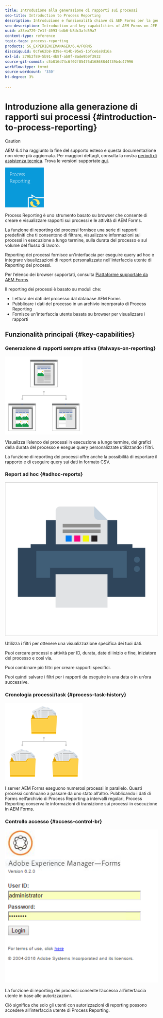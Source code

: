 ```yaml
---
title: Introduzione alla generazione di rapporti sui processi
seo-title: Introduction to Process Reporting
description: Introduzione e funzionalità chiave di AEM Forms per la generazione di rapporti sui processi JEE
seo-description: Introduction and key capabilities of AEM Forms on JEE Process Reporting
uuid: a33ea729-7e1f-4093-bdb6-b8dc3afd59a7
content-type: reference
topic-tags: process-reporting
products: SG_EXPERIENCEMANAGER/6.4/FORMS
discoiquuid: 0cfe62b8-839e-414b-95e5-1bfce6a9d16a
exl-id: 279b2f89-5b91-4b8f-ab0f-8ade9b9f3932
source-git-commit: c5b816d74c6f02f85476d16868844f39b4c47996
workflow-type: tm+mt
source-wordcount: '330'
ht-degree: 3%

---
```


# Introduzione alla generazione di rapporti sui processi {#introduction-to-process-reporting}

>[!CAUTION]
>
>AEM 6.4 ha raggiunto la fine del supporto esteso e questa documentazione non viene più aggiornata. Per maggiori dettagli, consulta la nostra [periodi di assistenza tecnica](https://helpx.adobe.com/it/support/programs/eol-matrix.html). Trova le versioni supportate [qui](https://experienceleague.adobe.com/docs/).

![reportistica dei processi](assets/process-reporting.png)

Process Reporting è uno strumento basato su browser che consente di creare e visualizzare rapporti sui processi e le attività di AEM Forms.

La funzione di reporting dei processi fornisce una serie di rapporti predefiniti che ti consentono di filtrare, visualizzare informazioni sui processi in esecuzione a lungo termine, sulla durata del processo e sul volume del flusso di lavoro.

Reporting dei processi fornisce un&#39;interfaccia per eseguire query ad hoc e integrare visualizzazioni di report personalizzate nell&#39;interfaccia utente di Reporting dei processi.

Per l’elenco dei browser supportati, consulta [Piattaforme supportate da AEM Forms](/help/forms/using/aem-forms-jee-supported-platforms.md).

Il reporting dei processi è basato su moduli che:

* Lettura dei dati del processo dal database AEM Forms
* Pubblicare i dati del processo in un archivio incorporato di Process Reporting
* Fornisce un&#39;interfaccia utente basata su browser per visualizzare i rapporti

## Funzionalità principali {#key-capabilities}

### Generazione di rapporti sempre attiva {#always-on-reporting}

![gestione del sito](assets/site-management.png)

Visualizza l’elenco dei processi in esecuzione a lungo termine, dei grafici della durata del processo e esegue query personalizzate utilizzando i filtri.

La funzione di reporting dei processi offre anche la possibilità di esportare il rapporto e di eseguire query sui dati in formato CSV.

### Report ad hoc {#adhoc-reports}

![stampa a colori](assets/print-&-colour.png)

Utilizza i filtri per ottenere una visualizzazione specifica dei tuoi dati.

Puoi cercare processi o attività per ID, durata, date di inizio e fine, iniziatore del processo e così via.

Puoi combinare più filtri per creare rapporti specifici.

Puoi quindi salvare i filtri per i rapporti da eseguire in una data o in un’ora successive.

### Cronologia processi/task {#process-task-history}

![gestione dei file](assets/file-management.png)

I server AEM Forms eseguono numerosi processi in parallelo. Questi processi continuano a passare da uno stato all’altro. Pubblicando i dati di Forms nell’archivio di Process Reporting a intervalli regolari, Process Reporting conserva le informazioni di transizione sui processi in esecuzione in AEM Forms.

### Controllo accesso {#access-control-br}

![senza titolo](assets/untitled.png)

La funzione di reporting dei processi consente l’accesso all’interfaccia utente in base alle autorizzazioni.

Ciò significa che solo gli utenti con autorizzazioni di reporting possono accedere all’interfaccia utente di Process Reporting.
